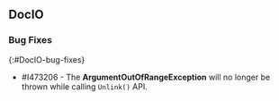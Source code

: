 ## DocIO

### Bug Fixes
{:#DocIO-bug-fixes}

* \#I473206 - The **ArgumentOutOfRangeException** will no longer be thrown while calling `Unlink()` API.
